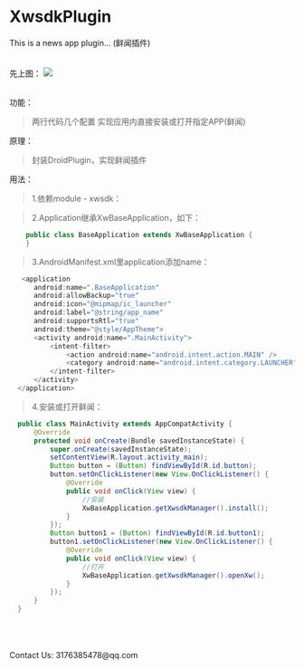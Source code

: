 # XwsdkPlugin
This is a news app plugin... (鲜闻插件)
<br>
<br>
<br>
先上图：
![](https://github.com/frendyxzc/XwsdkPlugin/screenshot/161110.gif)
<br>
<br>

功能：

>两行代码几个配置 实现应用内直接安装或打开指定APP(鲜闻)

原理：

>封装DroidPlugin，实现鲜闻插件

用法：

>1.依赖module - xwsdk：

>2.Application继承XwBaseApplication，如下：
```java
    public class BaseApplication extends XwBaseApplication {
    }
```

>3.AndroidManifest.xml里application添加name：
```java
   <application
      android:name=".BaseApplication"
      android:allowBackup="true"
      android:icon="@mipmap/ic_launcher"
      android:label="@string/app_name"
      android:supportsRtl="true"
      android:theme="@style/AppTheme">
      <activity android:name=".MainActivity">
          <intent-filter>
              <action android:name="android.intent.action.MAIN" />
              <category android:name="android.intent.category.LAUNCHER" />
          </intent-filter>
      </activity>
  </application>
```

>4.安装或打开鲜闻：
```java
  public class MainActivity extends AppCompatActivity {
      @Override
      protected void onCreate(Bundle savedInstanceState) {
          super.onCreate(savedInstanceState);
          setContentView(R.layout.activity_main);
          Button button = (Button) findViewById(R.id.button);
          button.setOnClickListener(new View.OnClickListener() {
              @Override
              public void onClick(View view) {
                  //安装
                  XwBaseApplication.getXwsdkManager().install();
              }
          });
          Button button1 = (Button) findViewById(R.id.button1);
          button1.setOnClickListener(new View.OnClickListener() {
              @Override
              public void onClick(View view) {
                  //打开
                  XwBaseApplication.getXwsdkManager().openXw();
              }
          });
      }
  }
```
<br>
<br>
<br>
Contact Us: 3176385478@qq.com
